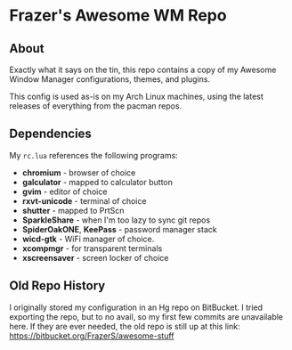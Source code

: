 # Frazer's Awesome WM Repo

## About
Exactly what it says on the tin, this repo contains a copy of my Awesome Window Manager configurations, themes, and plugins.

This config is used as-is on my Arch Linux machines, using the latest releases of everything from the pacman repos.

## Dependencies
My `rc.lua` references the following programs:
* **chromium** - browser of choice
* **galculator** - mapped to calculator button
* **gvim** - editor of choice
* **rxvt-unicode** - terminal of choice
* **shutter** - mapped to PrtScn
* **SparkleShare** - when I'm too lazy to sync git repos
* **SpiderOakONE**, **KeePass** - password manager stack
* **wicd-gtk** - WiFi manager of choice.
* **xcompmgr** - for transparent terminals
* **xscreensaver** - screen locker of choice

## Old Repo History
I originally stored my configuration in an Hg repo on BitBucket. I tried exporting the repo, but to no avail, so my first few commits are unavailable here. If they are ever needed, the old repo is still up at this link: https://bitbucket.org/FrazerS/awesome-stuff
